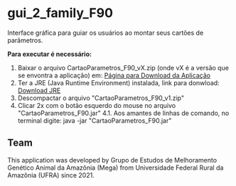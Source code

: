 # gui_2_family_F90
Interface gráfica para guiar os usuários ao montar seus cartões de parâmetros.

**Para executar é necessário:**
1. Baixar o arquivo CartaoParametros_F90_vX.zip (onde vX é a versão que se envontra a aplicação) em: [Página para Download da Aplicação](https://github.com/MEGA-UFRA/gui_2_famaily_F90/releases/tag/v1)
2. Ter a JRE (Java Runtime Environment) instalada, link para donwload: [Download JRE](https://www.oracle.com/br/java/technologies/javase-jre8-downloads.html)
3. Descompactar o arquivo "CartaoParametros_F90_v1.zip"
4. Clicar 2x com o botão esquerdo do mouse no arquivo "CartaoParametros_F90.jar" 
  4.1. Aos amantes de linhas de comando, no terminal digite: java -jar "CartaoParametros_F90.jar" 

## Team
This application was developed by Grupo de Estudos de Melhoramento Genético Animal da Amazônia (Mega) from Universidade Federal Rural da Amazônia (UFRA) since 2021.
